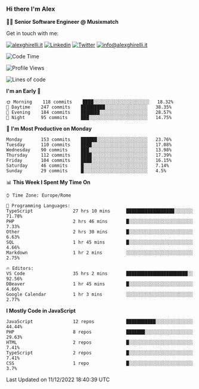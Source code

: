 ### Hi there I'm Alex

👨‍💻 __Senior Software Engineer @ Musixmatch__

Get in touch with me:

[![alexghirelli.it](https://img.shields.io/static/v1?label=alexghirelli.it&message=%20&color=red&logo=&style=flat-square&logoColor=white)](https://www.alexghirelli.it/)
[![Linkedin](https://img.shields.io/static/v1?label=Linkedin&message=%20&color=blue&logo=Linkedin&style=flat-square&logoColor=white)](https://linkedin.com/in/alexghirelli)
[![Twitter](https://img.shields.io/static/v1?label=Twitter&message=%20&color=blue&logo=Twitter&style=flat-square&logoColor=white)](https://twitter.com/alexGhirelli)
[![info@alexghirelli.it](https://img.shields.io/static/v1?label=info@alexghirelli.it&message=%20&color=red&logo=gmail&style=flat-square&logoColor=white)](mailto:info@alexghirelli.it)

<!--START_SECTION:waka-->
![Code Time](http://img.shields.io/badge/Code%20Time-7%2C190%20hrs%2026%20mins-blue)

![Profile Views](http://img.shields.io/badge/Profile%20Views-0-blue)

![Lines of code](https://img.shields.io/badge/From%20Hello%20World%20I%27ve%20Written-813%20Thousand%20lines%20of%20code-blue)

**I'm an Early 🐤** 

```text
🌞 Morning    118 commits    ████░░░░░░░░░░░░░░░░░░░░░   18.32% 
🌆 Daytime    247 commits    █████████░░░░░░░░░░░░░░░░   38.35% 
🌃 Evening    184 commits    ███████░░░░░░░░░░░░░░░░░░   28.57% 
🌙 Night      95 commits     ███░░░░░░░░░░░░░░░░░░░░░░   14.75%

```
📅 **I'm Most Productive on Monday** 

```text
Monday       153 commits    ██████░░░░░░░░░░░░░░░░░░░   23.76% 
Tuesday      110 commits    ████░░░░░░░░░░░░░░░░░░░░░   17.08% 
Wednesday    90 commits     ███░░░░░░░░░░░░░░░░░░░░░░   13.98% 
Thursday     112 commits    ████░░░░░░░░░░░░░░░░░░░░░   17.39% 
Friday       104 commits    ████░░░░░░░░░░░░░░░░░░░░░   16.15% 
Saturday     46 commits     █░░░░░░░░░░░░░░░░░░░░░░░░   7.14% 
Sunday       29 commits     █░░░░░░░░░░░░░░░░░░░░░░░░   4.5%

```


📊 **This Week I Spent My Time On** 

```text
⌚︎ Time Zone: Europe/Rome

💬 Programming Languages: 
TypeScript               27 hrs 10 mins      ██████████████████░░░░░░░   71.78% 
PHP                      2 hrs 46 mins       █░░░░░░░░░░░░░░░░░░░░░░░░   7.33% 
Other                    2 hrs 30 mins       █░░░░░░░░░░░░░░░░░░░░░░░░   6.63% 
SQL                      1 hr 45 mins        █░░░░░░░░░░░░░░░░░░░░░░░░   4.66% 
Markdown                 1 hr 2 mins         ░░░░░░░░░░░░░░░░░░░░░░░░░   2.75%

🔥 Editors: 
VS Code                  35 hrs 2 mins       ███████████████████████░░   92.56% 
DBeaver                  1 hr 45 mins        █░░░░░░░░░░░░░░░░░░░░░░░░   4.66% 
Google Calendar          1 hr 3 mins         ░░░░░░░░░░░░░░░░░░░░░░░░░   2.77%

```

**I Mostly Code in JavaScript** 

```text
JavaScript               12 repos            ███████████░░░░░░░░░░░░░░   44.44% 
PHP                      8 repos             ███████░░░░░░░░░░░░░░░░░░   29.63% 
HTML                     2 repos             █░░░░░░░░░░░░░░░░░░░░░░░░   7.41% 
TypeScript               2 repos             █░░░░░░░░░░░░░░░░░░░░░░░░   7.41% 
CSS                      1 repo              █░░░░░░░░░░░░░░░░░░░░░░░░   3.7%

```



 Last Updated on 11/12/2022 18:40:39 UTC
<!--END_SECTION:waka-->
